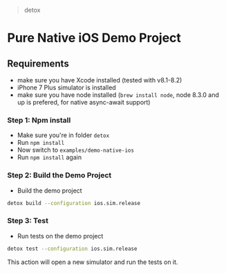 > detox

# Pure Native iOS Demo Project

## Requirements

* make sure you have Xcode installed (tested with v8.1-8.2)
* iPhone 7 Plus simulator is installed
* make sure you have node installed (`brew install node`, node 8.3.0 and up is prefered, for native async-await support)

### Step 1: Npm install

* Make sure you're in folder `detox`
* Run `npm install`
* Now switch to `examples/demo-native-ios`
* Run `npm install` again


### Step 2: Build the Demo Project
* Build the demo project
 
 ```sh
 detox build --configuration ios.sim.release
 ```
 
### Step 3: Test
* Run tests on the demo project
 
 ```sh
 detox test --configuration ios.sim.release
 ```
 This action will open a new simulator and run the tests on it.
